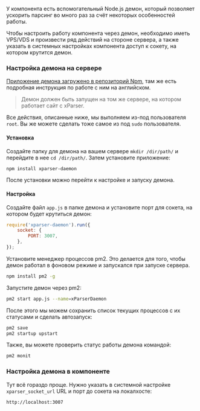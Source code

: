 У компонента есть вспомогательный Node.js демон, который позволяет ускорить парсинг во много раз за счёт некоторых особенностей работы.

Чтобы настроить работу компонента через демон, необходимо иметь VPS/VDS и произвести ряд действий на стороне сервера, а также указать в системных настройках компонента доступ к сокету, на котором крутится демон.


### Настройка демона на сервере

[Приложение демона загружено в репозиторий Npm][1], там же есть подробная инструкция по работе с ним на английском.

> Демон должен быть запущен на том же сервере, на котором работает сайт с xParser.

Все действия, описанные ниже, мы выполняем из-под пользователя `root`. Вы же можете сделать тоже самое из под `sudo` пользователя.


#### Установка

Создайте папку для демона на вашем сервере `mkdir /dir/path/` и перейдите в нее `cd /dir/path/`.
Затем установите приложение:

```bash
npm install xparser-daemon
```

После установки можно перейти к настройке и запуску демона.


#### Настройка

Создайте файл `app.js` в папке демона и установите порт для сокета, на котором будет крутиться демон:

```js
require('xparser-daemon').run({
    socket: {
        PORT: 3007,
    },
});
```


Установите менеджер процессов pm2. Это делается для того, чтобы демон работал в фоновом режиме и запускался при запуске сервера.

```bash
npm install pm2 -g
```


Запустите демон через pm2:

```bash
pm2 start app.js --name=xParserDaemon
```


После этого мы можем сохранить список текущих процессов с их статусами и сделать автозапуск:

```bash
pm2 save
pm2 startup upstart
```


Также, вы можете проверить статус работы демона командой:

```bash
pm2 monit
```


### Настройка демона в компоненте

Тут всё гораздо проще.
Нужно указать в системной настройке `xparser_socket_url` URL и порт до сокета на локалхосте:

```html
http://localhost:3007
```


[1]: https://www.npmjs.com/package/xparser-daemon
